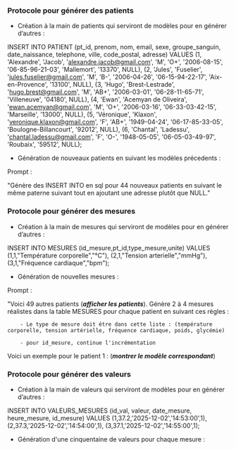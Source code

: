 ### Protocole pour générer des patients

-	Création à la main de patients qui serviront de modèles pour en générer d’autres :
  
INSERT INTO PATIENT (pt_id, prenom, nom, email, sexe, groupe_sanguin, date_naissance, telephone, ville, code_postal, adresse) VALUES 
(1, 'Alexandre', 'Jacob', 'alexandre.jacob@gmail.com', 'M', 'O+', '2006-08-15', '06-85-96-21-03', 'Mallemort', '13370', NULL),
(2, 'Jules', 'Fuselier', 'jules.fuselier@gmail.com', 'M', 'B-', '2006-04-26', '06-15-94-22-17', 'Aix-en-Provence', '13100', NULL),
(3, 'Hugo', 'Brest-Lestrade', 'hugo.brest@gmail.com', 'M', 'AB+', '2006-03-01', '06-28-11-65-71', 'Villeneuve', '04180', NULL),
(4, 'Ewan', 'Acemyan de Oliveira', 'ewan.acemyan@gmail.com', 'M', 'O+', '2006-03-16', '06-33-03-42-15', 'Marseille', '13000', NULL),
(5, 'Véronique', 'Klaxon', 'veronique.klaxon@gmail.com', 'F', 'AB+', '1949-04-24', '06-17-85-33-05', 'Boulogne-Billancourt', '92012', NULL),
(6, 'Chantal', 'Ladessu', 'chantal.ladessu@gmail.com', 'F', 'O-', '1948-05-05', '06-05-03-49-97', 'Roubaix', '59512', NULL);

-	Génération de nouveaux patients en suivant les modèles précedents :
  
Prompt : 

"Génère des INSERT INTO en sql pour 44 nouveaux patients en suivant le même paterne suivant tout en ajoutant une adresse plutôt que NULL."

### Protocole pour générer des mesures

-	Création à la main de mesures qui serviront de modèles pour en générer d’autres :

INSERT INTO MESURES (id_mesure,pt_id,type_mesure,unite)
VALUES
(1,1,"Température corporelle","°C"),
(2,1,"Tension arterielle","mmHg"),
(3,1,"Fréquence cardiaque","bpm");

-	Génération de nouvelles mesures :

Prompt : 

"Voici 49 autres patients (***afficher les patients***). Génère 2 à 4 mesures réalistes dans la table MESURES pour chaque patient en suivant ces règles :

        - Le type de mesure doit être dans cette liste : (température corporelle, tension artérielle, fréquence cardiaque, poids, glycémie) 

        - pour id_mesure, continue l'incrémentation

Voici un exemple pour le patient 1 : (***montrer le modèle correspondant***)

### Protocole pour générer des valeurs

-	Création à la main de valeurs qui serviront de modèles pour en générer d’autres :

INSERT INTO VALEURS_MESURES (id_val, valeur, date_mesure, heure_mesure, id_mesure) VALUES
(1,37.2,'2025-12-02','14:53:00',1),
(2,37.3,'2025-12-02','14:54:00',1),
(3,37.1,'2025-12-02','14:55:00',1);

-	Génération d'une cinquentaine de valeurs pour chaque mesure :

